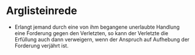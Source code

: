 # Arglisteinrede

- Erlangt jemand durch eine von ihm begangene unerlaubte Handlung eine Forderung gegen den Verletzten, so kann der Verletzte die Erfüllung auch dann verweigern, wenn der Anspruch auf Aufhebung der Forderung verjährt ist.

